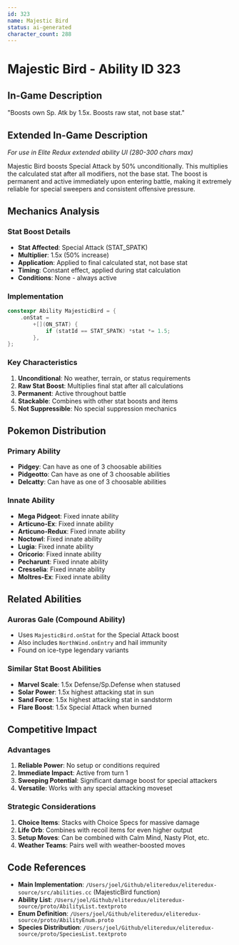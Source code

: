 ```yaml
---
id: 323
name: Majestic Bird
status: ai-generated
character_count: 288
---
```


# Majestic Bird - Ability ID 323

## In-Game Description
"Boosts own Sp. Atk by 1.5x. Boosts raw stat, not base stat."

## Extended In-Game Description
*For use in Elite Redux extended ability UI (280-300 chars max)*

Majestic Bird boosts Special Attack by 50% unconditionally. This multiplies the calculated stat after all modifiers, not the base stat. The boost is permanent and active immediately upon entering battle, making it extremely reliable for special sweepers and consistent offensive pressure.

## Mechanics Analysis

### Stat Boost Details
- **Stat Affected**: Special Attack (STAT_SPATK)
- **Multiplier**: 1.5x (50% increase)
- **Application**: Applied to final calculated stat, not base stat
- **Timing**: Constant effect, applied during stat calculation
- **Conditions**: None - always active

### Implementation
```cpp
constexpr Ability MajesticBird = {
    .onStat =
        +[](ON_STAT) {
            if (statId == STAT_SPATK) *stat *= 1.5;
        },
};
```

### Key Characteristics
1. **Unconditional**: No weather, terrain, or status requirements
2. **Raw Stat Boost**: Multiplies final stat after all calculations
3. **Permanent**: Active throughout battle
4. **Stackable**: Combines with other stat boosts and items
5. **Not Suppressible**: No special suppression mechanics

## Pokemon Distribution

### Primary Ability
- **Pidgey**: Can have as one of 3 choosable abilities
- **Pidgeotto**: Can have as one of 3 choosable abilities  
- **Delcatty**: Can have as one of 3 choosable abilities

### Innate Ability
- **Mega Pidgeot**: Fixed innate ability
- **Articuno-Ex**: Fixed innate ability
- **Articuno-Redux**: Fixed innate ability  
- **Noctowl**: Fixed innate ability
- **Lugia**: Fixed innate ability
- **Oricorio**: Fixed innate ability
- **Pecharunt**: Fixed innate ability
- **Cresselia**: Fixed innate ability
- **Moltres-Ex**: Fixed innate ability

## Related Abilities

### Auroras Gale (Compound Ability)
- Uses `MajesticBird.onStat` for the Special Attack boost
- Also includes `NorthWind.onEntry` and hail immunity
- Found on ice-type legendary variants

### Similar Stat Boost Abilities
- **Marvel Scale**: 1.5x Defense/Sp.Defense when statused
- **Solar Power**: 1.5x highest attacking stat in sun
- **Sand Force**: 1.5x highest attacking stat in sandstorm
- **Flare Boost**: 1.5x Special Attack when burned

## Competitive Impact

### Advantages
1. **Reliable Power**: No setup or conditions required
2. **Immediate Impact**: Active from turn 1
3. **Sweeping Potential**: Significant damage boost for special attackers
4. **Versatile**: Works with any special attacking moveset

### Strategic Considerations
1. **Choice Items**: Stacks with Choice Specs for massive damage
2. **Life Orb**: Combines with recoil items for even higher output
3. **Setup Moves**: Can be combined with Calm Mind, Nasty Plot, etc.
4. **Weather Teams**: Pairs well with weather-boosted moves

## Code References
- **Main Implementation**: `/Users/joel/Github/eliteredux/eliteredux-source/src/abilities.cc` (MajesticBird function)
- **Ability List**: `/Users/joel/Github/eliteredux/eliteredux-source/proto/AbilityList.textproto`
- **Enum Definition**: `/Users/joel/Github/eliteredux/eliteredux-source/proto/AbilityEnum.proto`
- **Species Distribution**: `/Users/joel/Github/eliteredux/eliteredux-source/proto/SpeciesList.textproto`